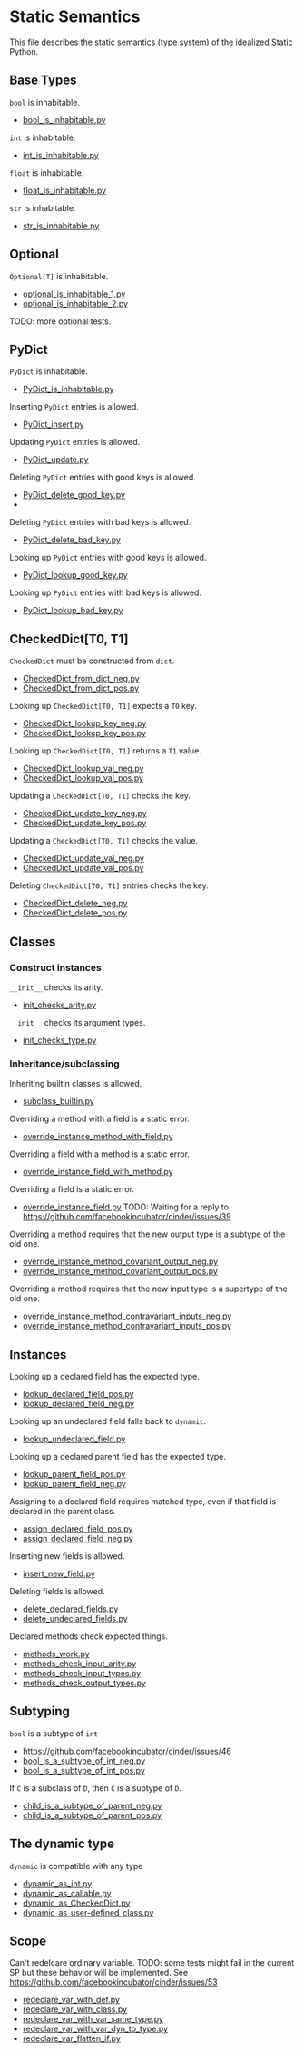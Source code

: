 # Static Semantics

This file describes the static semantics (type system) of the idealized Static Python.

## Base Types

`bool` is inhabitable.

- [bool_is_inhabitable.py](conformance_suite/bool_is_inhabitable.py)

`int` is inhabitable.

- [int_is_inhabitable.py](conformance_suite/int_is_inhabitable.py)

`float` is inhabitable.

- [float_is_inhabitable.py](conformance_suite/float_is_inhabitable.py)

`str` is inhabitable.

- [str_is_inhabitable.py](conformance_suite/str_is_inhabitable.py)

## Optional

`Optional[T]` is inhabitable.

- [optional_is_inhabitable_1.py](conformance_suite/optional_is_inhabitable_1.py)
- [optional_is_inhabitable_2.py](conformance_suite/optional_is_inhabitable_2.py)

TODO: more optional tests.

## PyDict

`PyDict` is inhabitable.

- [PyDict_is_inhabitable.py](conformance_suite/PyDict_is_inhabitable.py)

Inserting `PyDict` entries is allowed.

- [PyDict_insert.py](conformance_suite/PyDict_insert.py)

Updating `PyDict` entries is allowed.

- [PyDict_update.py](conformance_suite/PyDict_update.py)

Deleting `PyDict` entries with good keys is allowed.

- [PyDict_delete_good_key.py](conformance_suite/PyDict_delete_good_key.py)
- 
Deleting `PyDict` entries with bad keys is allowed.

- [PyDict_delete_bad_key.py](conformance_suite/PyDict_delete_bad_key.py)

Looking up `PyDict` entries with good keys is allowed.

- [PyDict_lookup_good_key.py](conformance_suite/PyDict_lookup_good_key.py)

Looking up `PyDict` entries with bad keys is allowed.

- [PyDict_lookup_bad_key.py](conformance_suite/PyDict_lookup_bad_key.py)

## CheckedDict[T0, T1]

`CheckedDict` must be constructed from `dict`.
- [CheckedDict_from_dict_neg.py](conformance_suite/CheckedDict_from_dict_neg.py)
- [CheckedDict_from_dict_pos.py](conformance_suite/CheckedDict_from_dict_pos.py)

Looking up `CheckedDict[T0, T1]` expects a `T0` key.
- [CheckedDict_lookup_key_neg.py](conformance_suite/CheckedDict_lookup_key_neg.py)
- [CheckedDict_lookup_key_pos.py](conformance_suite/CheckedDict_lookup_key_pos.py)

Looking up `CheckedDict[T0, T1]` returns a `T1` value.
- [CheckedDict_lookup_val_neg.py](conformance_suite/CheckedDict_lookup_val_neg.py)
- [CheckedDict_lookup_val_pos.py](conformance_suite/CheckedDict_lookup_val_pos.py)

Updating a `CheckedDict[T0, T1]` checks the key.
- [CheckedDict_update_key_neg.py](conformance_suite/CheckedDict_update_key_neg.py)
- [CheckedDict_update_key_pos.py](conformance_suite/CheckedDict_update_key_pos.py)

Updating a `CheckedDict[T0, T1]` checks the value.
- [CheckedDict_update_val_neg.py](conformance_suite/CheckedDict_update_val_neg.py)
- [CheckedDict_update_val_pos.py](conformance_suite/CheckedDict_update_val_pos.py)

Deleting `CheckedDict[T0, T1]` entries checks the key.
- [CheckedDict_delete_neg.py](conformance_suite/CheckedDict_delete_neg.py)
- [CheckedDict_delete_pos.py](conformance_suite/CheckedDict_delete_pos.py)

## Classes

### Construct instances

`__init__` checks its arity.

- [init_checks_arity.py](conformance_suite/init_checks_arity.py)

`__init__` checks its argument types.

- [init_checks_type.py](conformance_suite/init_checks_type.py)

### Inheritance/subclassing

Inheriting builtin classes is allowed.

- [subclass_builtin.py](conformance_suite/subclass_builtin.py)

Overriding a method with a field is a static error.

- [override_instance_method_with_field.py](conformance_suite/override_instance_method_with_field.py)

Overriding a field with a method is a static error.

- [override_instance_field_with_method.py](conformance_suite/override_instance_field_with_method.py)

Overriding a field is a static error.

- [override_instance_field.py](conformance_suite/override_instance_field.py) TODO: Waiting for a reply to https://github.com/facebookincubator/cinder/issues/39

Overriding a method requires that the new output type is a subtype of the old one.

- [override_instance_method_covariant_output_neg.py](conformance_suite/override_instance_method_covariant_output_neg.py)
- [override_instance_method_covariant_output_pos.py](conformance_suite/override_instance_method_covariant_output_pos.py)

Overriding a method requires that the new input type is a supertype of the old one.

- [override_instance_method_contravariant_inputs_neg.py](conformance_suite/override_instance_method_contravariant_inputs_neg.py)
- [override_instance_method_contravariant_inputs_pos.py](conformance_suite/override_instance_method_contravariant_inputs_pos.py)

## Instances

Looking up a declared field has the expected type.
- [lookup_declared_field_pos.py](conformance_suite/lookup_declared_field_pos.py)
- [lookup_declared_field_neg.py](conformance_suite/lookup_declared_field_neg.py)

Looking up an undeclared field falls back to `dynamic`.
- [lookup_undeclared_field.py](conformance_suite/lookup_undeclared_field.py)

Looking up a declared parent field has the expected type.
- [lookup_parent_field_pos.py](conformance_suite/lookup_parent_field_pos.py)
- [lookup_parent_field_neg.py](conformance_suite/lookup_parent_field_neg.py)

Assigning to a declared field requires matched type, even if that field is declared in the parent class.
- [assign_declared_field_pos.py](conformance_suite/assign_declared_field_pos.py)
- [assign_declared_field_neg.py](conformance_suite/assign_declared_field_neg.py)

Inserting new fields is allowed.
- [insert_new_field.py](conformance_suite/insert_new_field.py)

Deleting fields is allowed.
- [delete_declared_fields.py](conformance_suite/delete_declared_fields.py)
- [delete_undeclared_fields.py](conformance_suite/delete_undeclared_fields.py)

Declared methods check expected things.
- [methods_work.py](conformance_suite/methods_work.py)
- [methods_check_input_arity.py](conformance_suite/methods_check_input_arity.py)
- [methods_check_input_types.py](conformance_suite/methods_check_input_types.py)
- [methods_check_output_types.py](conformance_suite/methods_check_output_types.py)

## Subtyping

`bool` is a subtype of `int`

- https://github.com/facebookincubator/cinder/issues/46
- [bool_is_a_subtype_of_int_neg.py](conformance_suite/bool_is_a_subtype_of_int_neg.py)
- [bool_is_a_subtype_of_int_pos.py](conformance_suite/bool_is_a_subtype_of_int_pos.py)

If `C` is a subclass of `D`, then `C` is a subtype of `D`.

- [child_is_a_subtype_of_parent_neg.py](conformance_suite/child_is_a_subtype_of_parent_neg.py)
- [child_is_a_subtype_of_parent_pos.py](conformance_suite/child_is_a_subtype_of_parent_pos.py)

## The dynamic type

`dynamic` is compatible with any type
- [dynamic_as_int.py](conformance_suite/dynamic_as_int.py)
- [dynamic_as_callable.py](conformance_suite/dynamic_as_callable.py)
- [dynamic_as_CheckedDict.py](conformance_suite/dynamic_as_CheckedDict.py)
- [dynamic_as_user-defined_class.py](conformance_suite/dynamic_as_user-defined_class.py)

## Scope

Can't redelcare ordinary variable. 
TODO: some tests might fail in the current SP but these behavior will be implemented. See https://github.com/facebookincubator/cinder/issues/53

- [redeclare_var_with_def.py](conformance_suite/redeclare_var_with_def.py)
- [redeclare_var_with_class.py](conformance_suite/redeclare_var_with_class.py)
- [redeclare_var_with_var_same_type.py](conformance_suite/redeclare_var_with_var_same_type.py)
- [redeclare_var_with_var_dyn_to_type.py](conformance_suite/redeclare_var_with_var_dyn_to_type.py)
- [redeclare_var_flatten_if.py](conformance_suite/redeclare_var_flatten_if.py)